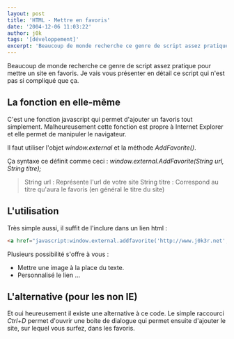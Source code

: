 ```yaml
---
layout: post
title: 'HTML - Mettre en favoris'
date: '2004-12-06 11:03:22'
author: j0k
tags: '[développement]'
excerpt: 'Beaucoup de monde recherche ce genre de script assez pratique pour mettre un site en favoris.  Je vais vous présenter en détail ce script qui n''est pas si compliqué que ça.'
---
```


Beaucoup de monde recherche ce genre de script assez pratique pour mettre un site en favoris.  Je vais vous présenter en détail ce script qui n'est pas si compliqué que ça.

## **La fonction en elle-même**

 C'est une fonction javascript qui permet d'ajouter un favoris tout simplement.
 Malheureusement cette fonction est propre à Internet Explorer et elle permet de manipuler le navigateur.

 Il faut utiliser l'objet *window.external* et la méthode *AddFavorite()*.

  Ça syntaxe ce définit comme ceci :
*window.external.AddFavorite(String url, String titre);*
 > String url : Représente l'url de votre site
 > String titre : Correspond au titre qu'aura le favoris (en général le titre du site)

## **L'utilisation**

 Très simple aussi, il suffit de l'inclure dans un lien html :

```html
<a href="javascript:window.external.addfavorite('http://www.j0k3r.net','Site perso de j0k3r_n0ir')">Ajoutez-moi au favoris</a>
```

Plusieurs possibilité s'offre à vous :

 - Mettre une image à la place du texte.
 - Personnalisé le lien ...

## **L'alternative (pour les non IE)**

 Et oui heureusement il existe une alternative à ce code. Le simple raccourci *Ctrl+D* permet d'ouvrir une boite de dialogue qui permet ensuite d'ajouter le site, sur lequel vous surfez, dans les favoris.
